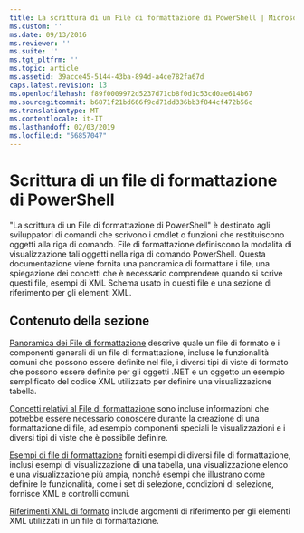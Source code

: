 ```yaml
---
title: La scrittura di un File di formattazione di PowerShell | Microsoft Docs
ms.custom: ''
ms.date: 09/13/2016
ms.reviewer: ''
ms.suite: ''
ms.tgt_pltfrm: ''
ms.topic: article
ms.assetid: 39acce45-5144-43ba-894d-a4ce782fa67d
caps.latest.revision: 13
ms.openlocfilehash: f89f0009972d5237d71cb8f0d1c53cd0ae614b67
ms.sourcegitcommit: b6871f21bd666f9cd71dd336bb3f844cf472b56c
ms.translationtype: MT
ms.contentlocale: it-IT
ms.lasthandoff: 02/03/2019
ms.locfileid: "56857047"
---
```

# <a name="writing-a-powershell-formatting-file"></a>Scrittura di un file di formattazione di PowerShell

"La scrittura di un File di formattazione di PowerShell" è destinato agli sviluppatori di comandi che scrivono i cmdlet o funzioni che restituiscono oggetti alla riga di comando. File di formattazione definiscono la modalità di visualizzazione tali oggetti nella riga di comando PowerShell. Questa documentazione viene fornita una panoramica di formattare i file, una spiegazione dei concetti che è necessario comprendere quando si scrive questi file, esempi di XML Schema usato in questi file e una sezione di riferimento per gli elementi XML.

## <a name="in-this-section"></a>Contenuto della sezione

[Panoramica dei File di formattazione](./formatting-file-overview.md) descrive quale un file di formato e i componenti generali di un file di formattazione, incluse le funzionalità comuni che possono essere definite nel file, i diversi tipi di viste di formato che possono essere definite per gli oggetti .NET e un oggetto un esempio semplificato del codice XML utilizzato per definire una visualizzazione tabella.

[Concetti relativi al File di formattazione](./formatting-file-concepts.md) sono incluse informazioni che potrebbe essere necessario conoscere durante la creazione di una formattazione di file, ad esempio componenti speciali le visualizzazioni e i diversi tipi di viste che è possibile definire.

[Esempi di file di formattazione](./examples-of-formatting-files.md) forniti esempi di diversi file di formattazione, inclusi esempi di visualizzazione di una tabella, una visualizzazione elenco e una visualizzazione più ampia, nonché esempi che illustrano come definire le funzionalità, come i set di selezione, condizioni di selezione, fornisce XML e controlli comuni.

[Riferimenti XML di formato](./format-schema-xml-reference.md) include argomenti di riferimento per gli elementi XML utilizzati in un file di formattazione.
